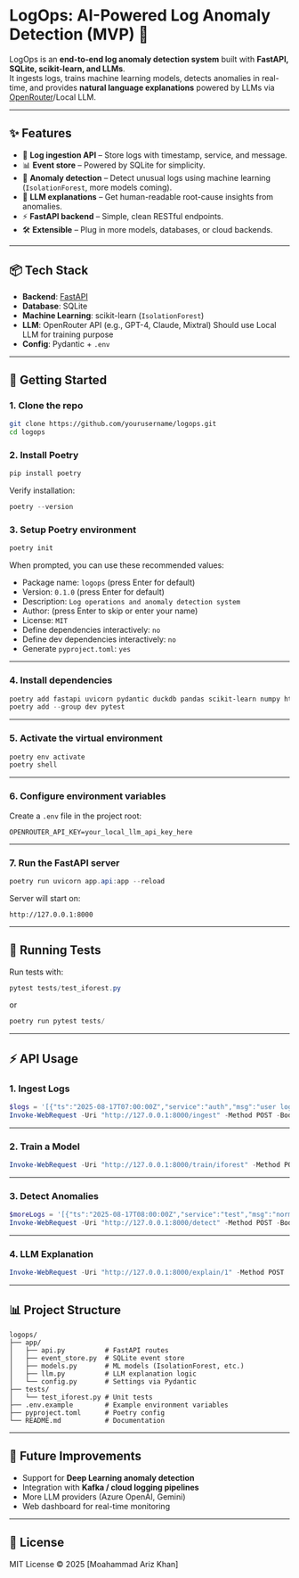 # LogOps: AI-Powered Log Anomaly Detection (MVP) 🚀

LogOps is an **end-to-end log anomaly detection system** built with **FastAPI, SQLite, scikit-learn, and LLMs**.  
It ingests logs, trains machine learning models, detects anomalies in real-time, and provides **natural language explanations** powered by LLMs via [OpenRouter](https://openrouter.ai)/Local LLM.

---

## ✨ Features
- 🔄 **Log ingestion API** – Store logs with timestamp, service, and message.
- 📊 **Event store** – Powered by SQLite for simplicity.
- 🤖 **Anomaly detection** – Detect unusual logs using machine learning (`IsolationForest`, more models coming).
- 🧠 **LLM explanations** – Get human-readable root-cause insights from anomalies.
- ⚡ **FastAPI backend** – Simple, clean RESTful endpoints.
- 🛠️ **Extensible** – Plug in more models, databases, or cloud backends.

---

## 📦 Tech Stack
- **Backend**: [FastAPI](https://fastapi.tiangolo.com/)
- **Database**: SQLite
- **Machine Learning**: scikit-learn (`IsolationForest`)
- **LLM**: OpenRouter API (e.g., GPT-4, Claude, Mixtral) Should use Local LLM for training purpose
- **Config**: Pydantic + `.env`

---


## 🚀 Getting Started

### 1. Clone the repo
```bash
git clone https://github.com/yourusername/logops.git
cd logops
````

### 2. Install Poetry

```powershell
pip install poetry
```

Verify installation:

```powershell
poetry --version
```

### 3. Setup Poetry environment

```powershell
poetry init
```

When prompted, you can use these recommended values:

* Package name: `logops` (press Enter for default)
* Version: `0.1.0` (press Enter for default)
* Description: `Log operations and anomaly detection system`
* Author: (press Enter to skip or enter your name)
* License: `MIT`
* Define dependencies interactively: `no`
* Define dev dependencies interactively: `no`
* Generate `pyproject.toml`: `yes`

---

### 4. Install dependencies

```powershell
poetry add fastapi uvicorn pydantic duckdb pandas scikit-learn numpy httpx typer
poetry add --group dev pytest
```

---

### 5. Activate the virtual environment

```powershell
poetry env activate
poetry shell
```

---

### 6. Configure environment variables

Create a `.env` file in the project root:

```env
OPENROUTER_API_KEY=your_local_llm_api_key_here
```

---

### 7. Run the FastAPI server

```powershell
poetry run uvicorn app.api:app --reload
```

Server will start on:

```
http://127.0.0.1:8000
```

---

## 🧪 Running Tests

Run tests with:

```powershell
pytest tests/test_iforest.py
```

or

```powershell
poetry run pytest tests/
```

---

## ⚡ API Usage

### 1. Ingest Logs

```powershell
$logs = '[{"ts":"2025-08-17T07:00:00Z","service":"auth","msg":"user login success"}]'
Invoke-WebRequest -Uri "http://127.0.0.1:8000/ingest" -Method POST -Body $logs -ContentType "application/json"
```

---

### 2. Train a Model

```powershell
Invoke-WebRequest -Uri "http://127.0.0.1:8000/train/iforest" -Method POST
```

---

### 3. Detect Anomalies

```powershell
$moreLogs = '[{"ts":"2025-08-17T08:00:00Z","service":"test","msg":"normal log"},{"ts":"2025-08-17T08:01:00Z","service":"test","msg":"another normal log"},{"ts":"2025-08-17T08:02:00Z","service":"test","msg":"very unusual error that should trigger anomaly"}]'
Invoke-WebRequest -Uri "http://127.0.0.1:8000/detect" -Method POST -Body $moreLogs -ContentType "application/json"
```

---

### 4. LLM Explanation

```powershell
Invoke-WebRequest -Uri "http://127.0.0.1:8000/explain/1" -Method POST
```

---

## 📊 Project Structure

```
logops/
├── app/
│   ├── api.py          # FastAPI routes
│   ├── event_store.py  # SQLite event store
│   ├── models.py       # ML models (IsolationForest, etc.)
│   ├── llm.py          # LLM explanation logic
│   └── config.py       # Settings via Pydantic
├── tests/
│   └── test_iforest.py # Unit tests
├── .env.example        # Example environment variables
├── pyproject.toml      # Poetry config
└── README.md           # Documentation
```

---

## 🔮 Future Improvements

* Support for **Deep Learning anomaly detection**
* Integration with **Kafka / cloud logging pipelines**
* More LLM providers (Azure OpenAI, Gemini)
* Web dashboard for real-time monitoring

---

## 📜 License

MIT License © 2025 \[Moahammad Ariz Khan]
